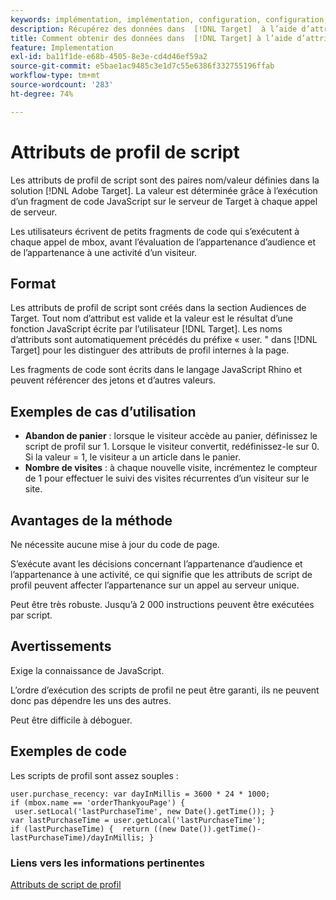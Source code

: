 ```yaml
---
keywords: implémentation, implémentation, configuration, configuration, attributs de profil de script
description: Récupérez des données dans  [!DNL Target]  à l’aide d’attributs de profil de script.
title: Comment obtenir des données dans  [!DNL Target] à l’aide d’attributs de profil de script ?
feature: Implementation
exl-id: ba11f1de-e68b-4505-8e3e-cd4d46ef59a2
source-git-commit: e5bae1ac9485c3e1d7c55e6386f332755196ffab
workflow-type: tm+mt
source-wordcount: '283'
ht-degree: 74%

---
```


# Attributs de profil de script

Les attributs de profil de script sont des paires nom/valeur définies dans la solution [!DNL Adobe Target]. La valeur est déterminée grâce à l’exécution d’un fragment de code JavaScript sur le serveur de Target à chaque appel de serveur.

Les utilisateurs écrivent de petits fragments de code qui s’exécutent à chaque appel de mbox, avant l’évaluation de l’appartenance d’audience et de l’appartenance à une activité d’un visiteur.

## Format

Les attributs de profil de script sont créés dans la section Audiences de Target. Tout nom d’attribut est valide et la valeur est le résultat d’une fonction JavaScript écrite par l’utilisateur [!DNL Target]. Les noms d’attributs sont automatiquement précédés du préfixe « user. &quot; dans [!DNL Target] pour les distinguer des attributs de profil internes à la page.

Les fragments de code sont écrits dans le langage JavaScript Rhino et peuvent référencer des jetons et d’autres valeurs.

## Exemples de cas d’utilisation

* **Abandon de panier** : lorsque le visiteur accède au panier, définissez le script de profil sur 1. Lorsque le visiteur convertit, redéfinissez-le sur 0. Si la valeur = 1, le visiteur a un article dans le panier.
* **Nombre de visites** : à chaque nouvelle visite, incrémentez le compteur de 1 pour effectuer le suivi des visites récurrentes d’un visiteur sur le site.

## Avantages de la méthode

Ne nécessite aucune mise à jour du code de page.

S’exécute avant les décisions concernant l’appartenance d’audience et l’appartenance à une activité, ce qui signifie que les attributs de script de profil peuvent affecter l’appartenance sur un appel au serveur unique.

Peut être très robuste. Jusqu’à 2 000 instructions peuvent être exécutées par script.

## Avertissements

Exige la connaissance de JavaScript.

L’ordre d’exécution des scripts de profil ne peut être garanti, ils ne peuvent donc pas dépendre les uns des autres.

Peut être difficile à déboguer.

## Exemples de code

Les scripts de profil sont assez souples :

```
user.purchase_recency: var dayInMillis = 3600 * 24 * 1000; if (mbox.name == 'orderThankyouPage') {  user.setLocal('lastPurchaseTime', new Date().getTime()); } var lastPurchaseTime = user.getLocal('lastPurchaseTime'); if (lastPurchaseTime) {  return ((new Date()).getTime()-lastPurchaseTime)/dayInMillis; }
```

### Liens vers les informations pertinentes

[Attributs de script de profil](https://experienceleague.adobe.com/docs/target/using/audiences/visitor-profiles/profile-parameters.html?lang=fr#concept_8C07AEAB0A144FECA8B4FEB091AED4D2)
